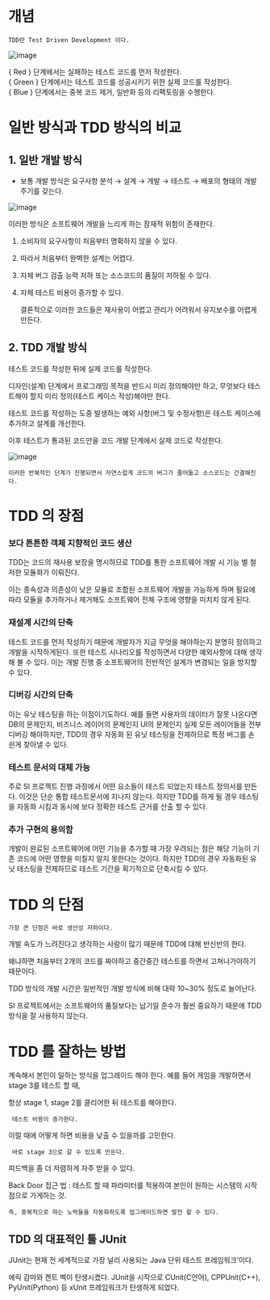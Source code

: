 # 개념
    TDD란 Test Driven Development 이다. 

![image](https://github.com/Ryeohwan/TRL/assets/73810834/e36ecfda-ccf3-4c8e-a133-ecad30776853)

{ Red } 단계에서는 실패하는 테스트 코드를 먼저 작성한다. <br>
{ Green } 단계에서는 테스트 코드를 성공시키기 위한 실제 코드를 작성한다. <br>
{ Blue } 단계에서는 중복 코드 제거, 일반화 등의 리팩토링을 수행한다.


# 일반 방식과 TDD 방식의 비교

## 1. 일반 개발 방식
- 보통 개발 방식은 요구사항 분석 → 설계 → 개발 → 테스트 → 배포의 형태의 개발 주기를 갖는다.

![image](https://github.com/Ryeohwan/TRL/assets/73810834/ef394416-d8cc-42f5-9c24-4194dce661bc)

이러한 방식은 소프트웨어 개발을 느리게 하는 잠재적 위험이 존재한다.

1. 소비자의 요구사항이 처음부터 명확하지 않을 수 있다.
2. 따라서 처음부터 완벽한 설계는 어렵다.
3. 자체 버그 검출 능력 저하 또는 소스코드의 품질이 저하될 수 있다.
4. 자체 테스트 비용이 증가할 수 있다.

    결론적으로 이러한 코드들은 재사용이 어렵고 관리가 어려워서 유지보수를 어렵게 만든다.

## 2. TDD 개발 방식
 테스트 코드를 작성한 뒤에 실제 코드를 작성한다.

 디자인(설계) 단계에서 프로그래밍 목적을 반드시 미리 정의해야만 하고, 무엇보다 테스트해야 할지 미리 정의(테스트 케이스 작성)해야만 한다.

테스트 코드를 작성하는 도중 발생하는 예외 사항(버그 및 수정사항)은 테스트 케이스에 추가하고 설계를 개선한다.

이후 테스트가 통과된 코드만을 코드 개발 단계에서 실제 코드로 작성한다.

![image](https://github.com/Ryeohwan/TRL/assets/73810834/6bf3a832-a930-40cd-bfa3-129077632464)

    이러한 반복적인 단계가 진행되면서 자연스럽게 코드의 버그가 줄어들고 소스코드는 간결해진다.

# TDD 의 장점
### 보다 튼튼한 객체 지향적인 코드 생산
TDD는 코드의 재사용 보장을 명시하므로 TDD를 통한 소프트웨어 개발 시 기능 별 철저한 모듈화가 이뤄진다.

이는 종속성과 의존성이 낮은 모듈로 조합된 소프트웨어 개발을 가능하게 하며 필요에 따라 모듈을 추가하거나 제거해도 소프트웨어 전체 구조에 영향을 미치치 않게 된다.

### 재설계 시간의 단축
테스트 코드를 먼저 작성하기 때문에 개발자가 지금 무엇을 해야하는지 분명히 정의하고 개발을 시작하게된다. 또한 테스트 시나리오를 작성하면서 다양한 예외사항에 대해 생각해 볼 수 있다. 이는 개발 진행 중 소프트웨어의 전반적인 설계가 변경되는 일을 방지할 수 있다.

### 디버깅 시간의 단축
이는 유닛 테스팅을 하는 이점이기도하다. 예를 들면 사용자의 데이터가 잘못 나온다면 DB의 문제인지, 비즈니스 레이어의 문제인지 UI의 문제인지 실제 모든 레이어들을 전부 디버깅 해야하지만, TDD의 경우 자동화 된 유닛 테스팅을 전제하므로 특정 버그를 손 쉰게 찾아낼 수 있다.

### 테스트 문서의 대체 가능
주로 SI 프로젝트 진행 과정에서 어떤 요소들이 테스트 되었는지 테스트 정의서를 만든다. 이것은 단순 통합 테스트문서에 지나지 않는다. 하지만 TDD를 하게 될 경우 테스팅을 자동화 시킴과 동시에 보다 정확한 테스트 근거를 산출 할 수 있다.

### 추가 구현의 용의함
개발이 완료된 소프트웨어에 어떤 기능을 추가할 때 가장 우려되는 점은 해당 기능이 기존 코드에 어떤 영향을 미칠지 알지 못한다는 것이다. 하지만 TDD의 경우 자동화된 유닛 테스팅을 전제하므로 테스트 기간을 획기적으로 단축시킬 수 있다.

# TDD 의 단점
    가장 큰 단점은 바로 생산성 저하이다.
개발 속도가 느려진다고 생각하는 사람이 많기 때문에 TDD에 대해 반신반의 한다.

왜냐하면 처음부터 2개의 코드를 짜야하고 중간중간 테스트를 하면서 고쳐나가야하기 때문이다.

TDD 방식의 개발 시간은 일반적인 개발 방식에 비해 대략 10~30% 정도로 늘어난다.

SI 프로젝트에서는 소프트웨어의 품질보다는 납기일 준수가 훨씬 중요하기 때문에 TDD 방식을 잘 사용하지 않는다.

# TDD 를 잘하는 방법

계속해서 본인이 일하는 방식을 업그레이드 해야 한다.
예를 들어 게임을 개발하면서 stage 3를 테스트 할 때,

항상 stage 1, stage 2를 클리어한 뒤 테스트를 해야한다.

     테스트 비용이 증가한다.

이럴 때에 어떻게 하면 비용을 낮출 수 있을까를 고민한다.

     바로 stage 3으로 갈 수 있도록 만든다.

피드백을 좀 더 저렴하게 자주 받을 수 있다.

Back Door 접근 법 : 테스트 할 때 파라미터를 적용하여 본인이 원하는 시스템의 시작점으로 가게하는 것.

    즉, 중복적으로 하는 노력들을 자동화하도록 업그레이드하면 발전 할 수 있다.

## TDD 의 대표적인 툴 JUnit

JUnit는 현재 전 세계적으로 가장 널리 사용되는 Java 단위 테스트 프레임워크’이다.

에릭 감마와 켄트 벡이 탄생시켰다. JUnit을 시작으로 CUnit(C언어), CPPUnit(C++), PyUnit(Python) 등 xUnit 프레임워크가 탄생하게 되었다.